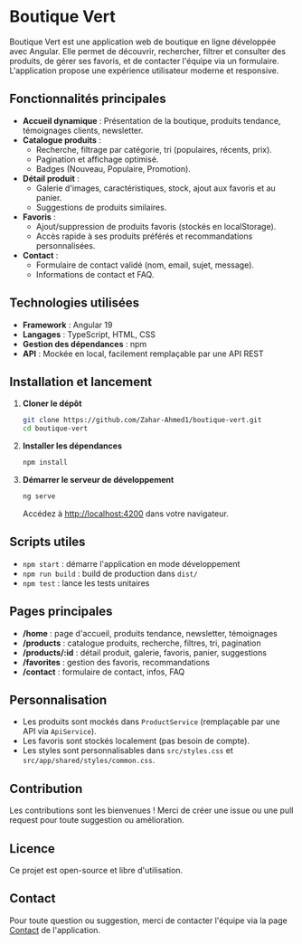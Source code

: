 # Boutique Vert

Boutique Vert est une application web de boutique en ligne développée avec Angular. Elle permet de découvrir, rechercher, filtrer et consulter des produits, de gérer ses favoris, et de contacter l'équipe via un formulaire. L'application propose une expérience utilisateur moderne et responsive.

## Fonctionnalités principales

- **Accueil dynamique** : Présentation de la boutique, produits tendance, témoignages clients, newsletter.
- **Catalogue produits** :
  - Recherche, filtrage par catégorie, tri (populaires, récents, prix).
  - Pagination et affichage optimisé.
  - Badges (Nouveau, Populaire, Promotion).
- **Détail produit** :
  - Galerie d'images, caractéristiques, stock, ajout aux favoris et au panier.
  - Suggestions de produits similaires.
- **Favoris** :
  - Ajout/suppression de produits favoris (stockés en localStorage).
  - Accès rapide à ses produits préférés et recommandations personnalisées.
- **Contact** :
  - Formulaire de contact validé (nom, email, sujet, message).
  - Informations de contact et FAQ.

## Technologies utilisées

- **Framework** : Angular 19
- **Langages** : TypeScript, HTML, CSS
- **Gestion des dépendances** : npm
- **API** : Mockée en local, facilement remplaçable par une API REST

## Installation et lancement

1. **Cloner le dépôt**
   ```bash
   git clone https://github.com/Zahar-Ahmed1/boutique-vert.git
   cd boutique-vert
   ```
2. **Installer les dépendances**
   ```bash
   npm install
   ```
3. **Démarrer le serveur de développement**
   ```bash
   ng serve
   ```
   Accédez à [http://localhost:4200](http://localhost:4200) dans votre navigateur.

## Scripts utiles

- `npm start` : démarre l'application en mode développement
- `npm run build` : build de production dans `dist/`
- `npm test` : lance les tests unitaires

## Pages principales

- **/home** : page d'accueil, produits tendance, newsletter, témoignages
- **/products** : catalogue produits, recherche, filtres, tri, pagination
- **/products/:id** : détail produit, galerie, favoris, panier, suggestions
- **/favorites** : gestion des favoris, recommandations
- **/contact** : formulaire de contact, infos, FAQ

## Personnalisation

- Les produits sont mockés dans `ProductService` (remplaçable par une API via `ApiService`).
- Les favoris sont stockés localement (pas besoin de compte).
- Les styles sont personnalisables dans `src/styles.css` et `src/app/shared/styles/common.css`.

## Contribution

Les contributions sont les bienvenues ! Merci de créer une issue ou une pull request pour toute suggestion ou amélioration.

## Licence

Ce projet est open-source et libre d'utilisation.

## Contact

Pour toute question ou suggestion, merci de contacter l'équipe via la page [Contact](./src/app/pages/contact/contact.component.html) de l'application.
